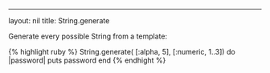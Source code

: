 ---
layout: nil
title: String.generate

Generate every possible String from a template:

{% highlight ruby %}
String.generate( [:alpha, 5], [:numeric, 1..3]) do |password|
  puts password
end
{% endhight %}

